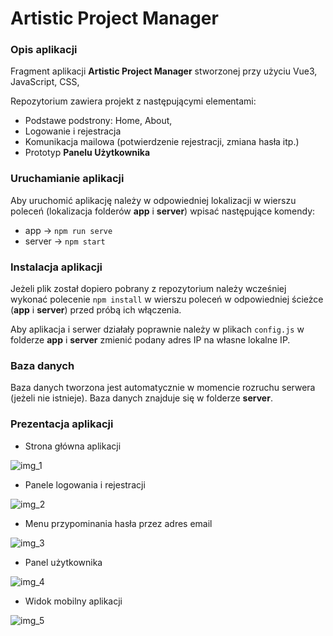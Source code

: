 # Artistic Project Manager

### Opis aplikacji

Fragment aplikacji **Artistic Project Manager** stworzonej przy użyciu Vue3, JavaScript, CSS,

Repozytorium zawiera projekt z następującymi elementami:

* Podstawe podstrony: Home, About, 
* Logowanie i rejestracja
* Komunikacja mailowa (potwierdzenie rejestracji, zmiana hasła itp.)
* Prototyp **Panelu Użytkownika**

### Uruchamianie aplikacji

Aby uruchomić aplikację należy w odpowiedniej lokalizacji w wierszu poleceń (lokalizacja folderów **app** i **server**) wpisać następujące komendy:

* app -> ```npm run serve```
* server -> ```npm start```

### Instalacja aplikacji

Jeżeli plik został dopiero pobrany z repozytorium należy wcześniej wykonać polecenie
```npm install```
w wierszu poleceń w odpowiedniej ścieżce (**app** i **server**) przed próbą ich włączenia.

Aby aplikacja i serwer działały poprawnie należy w plikach 
```config.js```
w folderze **app** i **server** zmienić podany adres IP na własne lokalne IP.

### Baza danych

Baza danych tworzona jest automatycznie w momencie rozruchu serwera (jeżeli nie istnieje).
Baza danych znajduje się w folderze **server**.

### Prezentacja aplikacji

* Strona główna aplikacji

![img_1](Images/scr_1.png)

* Panele logowania i rejestracji

![img_2](Images/scr_2.png)

* Menu przypominania hasła przez adres email

![img_3](Images/scr_3.png)

* Panel użytkownika

![img_4](Images/scr_4.png)

* Widok mobilny aplikacji

![img_5](Images/scr_5.png)
